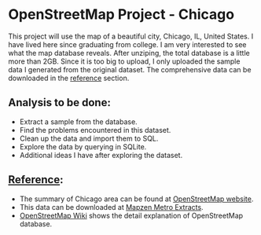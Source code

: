 # OpenStreetMap Project - Chicago

This project will use the map of a beautiful city, Chicago, IL, United States. I have lived here since graduating from college. I am very interested to see what the map database reveals. After unziping, the total database is a little more than 2GB. Since it is too big to upload, I only uploaded the sample data I generated from the original dataset. The comprehensive data can be downloaded in the [reference](#reference) section.

## Analysis to be done:

* Extract a sample from the database.
* Find the problems encountered in this dataset. 
* Clean up the data and import them to SQL.
* Explore the data by querying in SQLite.
* Additional ideas I have after exploring the dataset.

## [Reference](#reference):

* The summary of Chicago area can be found at [OpenStreetMap website](https://www.openstreetmap.org/relation/122604). 
* This data can be downloaded at [Mapzen Metro Extracts](https://mapzen.com/data/metro-extracts/metro/chicago_illinois/). 
* [OpenStreetMap Wiki](https://wiki.openstreetmap.org/wiki/Main_Page) shows the detail explanation of OpenStreetMap database. 

